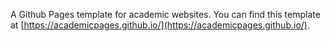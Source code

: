 A Github Pages template for academic websites. You can find this template at [https://academicpages.github.io/](https://academicpages.github.io/).
